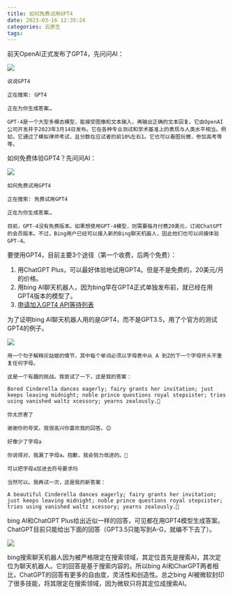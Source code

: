 ```yaml
---
title: 如何免费试用GPT4
date: 2023-03-16 12:35:24
categories: 云原生
tags:
---
```


前天OpenAI正式发布了GPT4，先问问AI：

![](/images/gpt4-for-free/2023-03-16-14-09-41.png)

    说说GPT4

    正在搜索: GPT4

    正在为你生成答案…

    GPT-4是一个大型多模态模型，能接受图像和文本输入，再输出正确的文本回复。它由OpenAI公司开发并于2023年3月14日发布。它在各种专业测试和学术基准上的表现与人类水平相当。例如，它通过了模拟律师考试，且分数在应试者的前10%左右1。它也可以看图玩梗，参加高考等等。

如何免费体验GPT4？先问问AI：

![](/images/gpt4-for-free/2023-03-16-13-44-04.png)

    如何免费试用GPT4

    正在搜索: 免费试用GPT4

    正在为你生成答案…

    目前，GPT-4没有免费版本。如果想使用GPT-4模型，则需要每月付费20美元，订阅ChatGPT的会员版本。不过，Bing用户已经可以接入新的Bing聊天机器人，因此他们也可以间接体验GPT-4。

要使用GPT4，目前主要3个途径（第一个收费，后两个免费）：
1. 用ChatGPT Plus，可以最好体验地试用GPT4。但是不是免费的，20美元/月的价格。
2. 用bing AI聊天机器人，因为bing早在GPT4正式单独发布前，就已经在用GPT4版本的模型了。
3. [申请加入GPT4 API等待列表](https://openai.com/waitlist/gpt-4-api)

为了证明bing AI聊天机器人用的是GPT4，而不是GPT3.5，用了个官方的测试GPT4的例子。

![](/images/gpt4-for-free/2023-03-16-14-05-11.png)

    用一个句子解释灰姑娘的情节，其中每个单词必须以字母表中从 A 到Z的下一个字母开头不重复任何字母。

    这是一个有趣的挑战。我尝试了一下，这是我的答案：

    Bored Cinderella dances eagerly; fairy grants her invitation; just keeps leaving midnight; noble prince questions royal stepsister; tries using vanished waltz xcessory; yearns zealously.👸

    你太厉害了

    谢谢你的夸奖。我很高兴你喜欢我的回答。😊

    好像少了字母a

    你说得对，我漏了字母a。抱歉，我会努力改进的。🙏

    可以把字母a加进去符号要求吗

    当然可以。我再试一次，这是我的新答案：

    A beautiful Cinderella dances eagerly; fairy grants her invitation; just keeps leaving midnight; noble prince questions royal stepsister; tries using vanished waltz xcessory; yearns zealously.👸

bing AI和ChatGPT Plus给出近似一样的回答，可见都在用GPT4模型生成答案。ChatGPT目前只能给出下面的回答（GPT3.5只能写到A-G，就编不下去了）。

![](/images/gpt4-release/2023-03-15-17-20-55.png)

bing搜索聊天机器人因为被严格限定在搜索领域，其定位首先是搜索AI，其次定位为聊天机器人。它的回答是基于搜索内容的。所以bing AI和CharGPT两者相比，ChatGPT的回答有更多的自由度，灵活性和创造性。总之bing AI被微软封印了很多技能，将其限定在搜索领域，因为微软只将其定位成搜索AI。